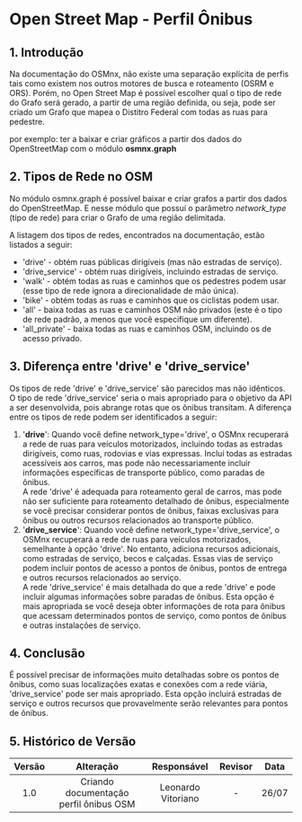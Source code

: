 # Open Street Map - Perfil Ônibus

## 1. Introdução 

Na documentação do OSMnx, não existe uma separação explícita de perfis tais como existem nos outros motores de busca e roteamento (OSRM e ORS). Porém, no Open Street Map é possível escolher qual o tipo de rede do Grafo será gerado, a partir de uma região definida, ou seja, pode ser criado um Grafo que mapea o Distitro Federal com todas as ruas para pedestre.


por exemplo:  ter a   baixar e criar gráficos a partir dos dados do OpenStreetMap com o módulo **osmnx.graph** 

## 2. Tipos de Rede no OSM

No módulo osmnx.graph é possível baixar e criar grafos a partir dos dados do OpenStreetMap. E nesse módulo que possuí o parâmetro *network_type* (tipo de rede) para criar o Grafo de uma região delimitada.

A listagem dos tipos de redes, encontrados na documentação, estão listados a seguir:

- 'drive' - obtém ruas públicas dirigíveis (mas não estradas de serviço).
- 'drive_service' - obtém ruas dirigíveis, incluindo estradas de serviço.
- 'walk' - obtém todas as ruas e caminhos que os pedestres podem usar (esse tipo de rede ignora a direcionalidade de mão única).
- 'bike' - obtém todas as ruas e caminhos que os ciclistas podem usar.
- 'all' - baixa todas as ruas e caminhos OSM não privados (este é o tipo de rede padrão, a menos que você especifique um diferente).
- 'all_private' - baixa todas as ruas e caminhos OSM, incluindo os de acesso privado.

## 3. Diferença entre 'drive' e 'drive_service'

Os tipos de rede 'drive' e 'drive_service' são parecidos mas não idênticos. O tipo de rede 'drive_service' seria o mais apropriado para o objetivo da API a ser desenvolvida, pois abrange rotas que os ônibus transitam. A diferença entre os tipos de rede podem ser identificados a seguir:


1. '**drive**': Quando você define network_type='drive', o OSMnx recuperará a rede de ruas para veículos motorizados, incluindo todas as estradas dirigíveis, como ruas, rodovias e vias expressas. Inclui todas as estradas acessíveis aos carros, mas pode não necessariamente incluir informações específicas de transporte público, como paradas de ônibus. <br>
A rede 'drive' é adequada para roteamento geral de carros, mas pode não ser suficiente para roteamento detalhado de ônibus, especialmente se você precisar considerar pontos de ônibus, faixas exclusivas para ônibus ou outros recursos relacionados ao transporte público. 
2. '**drive_service**': Quando você define network_type='drive_service', o OSMnx recuperará a rede de ruas para veículos motorizados, semelhante à opção 'drive'. No entanto, adiciona recursos adicionais, como estradas de serviço, becos e calçadas. Essas vias de serviço podem incluir pontos de acesso a pontos de ônibus, pontos de entrega e outros recursos relacionados ao serviço. <br> 
A rede 'drive_service' é mais detalhada do que a rede 'drive' e pode incluir algumas informações sobre paradas de ônibus. Esta opção é mais apropriada se você deseja obter informações de rota para ônibus que acessam determinados pontos de serviço, como pontos de ônibus e outras instalações de serviço.

## 4. Conclusão 

É possível precisar de informações muito detalhadas sobre os pontos de ônibus, como suas localizações exatas e conexões com a rede viária, 'drive_service' pode ser mais apropriado. Esta opção incluirá estradas de serviço e outros recursos que provavelmente serão relevantes para pontos de ônibus.

## 5. Histórico de Versão

| Versão | Alteração | Responsável | Revisor | Data  |
| :----: | :-------: | :---------: | :-----: | :---: | 
| 1.0    | Criando documentação perfil ônibus OSM | Leonardo Vitoriano | - | 26/07 |












